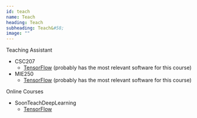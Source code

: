 ```yaml
---
id: teach
name: Teach
heading: Teach
subheading: Teach&#58;
image: ""
---
```


Teaching Assistant 

* CSC207
    * [TensorFlow](https://www.tensorflow.org/) (probably has the most relevant software for this course)
* MIE250
    * [TensorFlow](https://www.tensorflow.org/) (probably has the most relevant software for this course)

Online Courses

* SoonTeachDeepLearning
    * [TensorFlow](https://scheeloong.github.io/SoonTeachDeepLearning) 
